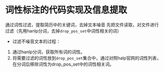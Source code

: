 # 词性标注的代码实现及信息提取

通过词性过滤，提取简历中的关键词，去掉文本噪音
先把文件读取，对文件进行过滤（先用hanlp分词，去掉`drop_pos_set`中词性相关的词）

- 过滤不噪音文本的过程：
1. 通过hanlp分词，获取所有词的词性。
2. 将需要过滤的词性放到`drop_pos_set`集合中，通过对照halp官网的词性列表，在分词后移除词性为drop_pos_set中的词性相关词。